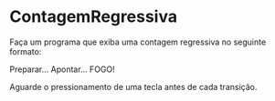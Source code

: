 # ContagemRegressiva
Faça um programa que exiba uma contagem regressiva no seguinte formato:

Preparar... Apontar... FOGO!

Aguarde o pressionamento de uma tecla antes de cada transição.
